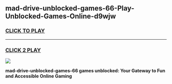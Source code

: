 
## mad-drive-unblocked-games-66-Play-Unblocked-Games-Online-d9wjw
<h3>
<a href="https://premium76.site?title=mad-drive-unblocked-games-66&ref=25A">CLICK TO PLAY</a></h3>
<hr>

<h3>
<a href="https://premium76.site?title=mad-drive-unblocked-games-66&ref=25A">CLICK 2 PLAY</a>
  
</h3>

<a href="https://premium76.site?title=mad-drive-unblocked-games-66&ref=25A"><img src="https://clearcache.store/games.png"></a>


**mad-drive-unblocked-games-66 games unblocked: Your Gateway to Fun and Accessible Online Gaming**
